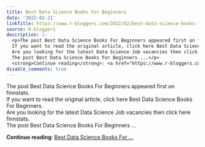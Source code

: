 ```yaml
---
title: Best Data Science Books For Beginners
date: '2022-02-21'
linkTitle: https://www.r-bloggers.com/2022/02/best-data-science-books-for-beginners/
source: R-bloggers
description: |-
  <p>The post Best Data Science Books For Beginners appeared first on finnstats.<br />
  If you want to read the original article, click here Best Data Science Books For Beginners.<br />
  Are you looking for the latest Data Science Job vacancies then click here finnstats.<br />
  The post Best Data Science Books For Beginners ...</p>
  <strong>Continue reading</strong>: <a href="https://www.r-bloggers.com/2022/02/best-data-science-books-for-beginners/">Best Data Science Books For ...
disable_comments: true
---
```

<p>The post Best Data Science Books For Beginners appeared first on finnstats.<br />
If you want to read the original article, click here Best Data Science Books For Beginners.<br />
Are you looking for the latest Data Science Job vacancies then click here finnstats.<br />
The post Best Data Science Books For Beginners ...</p>
<strong>Continue reading</strong>: <a href="https://www.r-bloggers.com/2022/02/best-data-science-books-for-beginners/">Best Data Science Books For ...